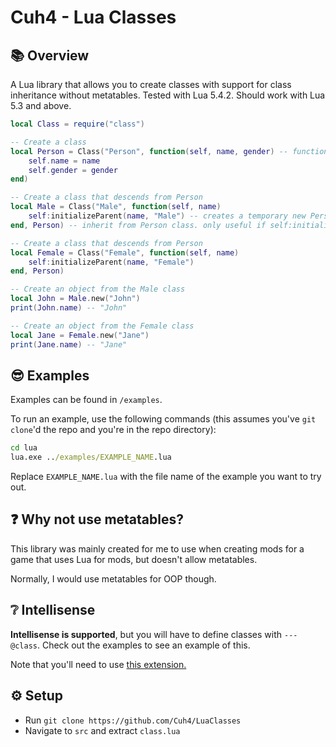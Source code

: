 # Cuh4 - Lua Classes

## 📚 Overview
A Lua library that allows you to create classes with support for class inheritance without metatables. Tested with Lua 5.4.2. Should work with Lua 5.3 and above.

```lua
local Class = require("class")

-- Create a class
local Person = Class("Person", function(self, name, gender) -- function is called instantly. used to run logic and create attributes, etc
    self.name = name
    self.gender = gender
end)

-- Create a class that descends from Person
local Male = Class("Male", function(self, name)
    self:initializeParent(name, "Male") -- creates a temporary new Person object, gathers all the attributes created via its init function, and places it into this class
end, Person) -- inherit from Person class. only useful if self:initializeParent() is called

-- Create a class that descends from Person
local Female = Class("Female", function(self, name)
    self:initializeParent(name, "Female")
end, Person)

-- Create an object from the Male class
local John = Male.new("John")
print(John.name) -- "John"

-- Create an object from the Female class
local Jane = Female.new("Jane")
print(Jane.name) -- "Jane"
```

## 😎 Examples
Examples can be found in `/examples`.

To run an example, use the following commands (this assumes you've `git clone`'d the repo and you're in the repo directory):
```bat
cd lua
lua.exe ../examples/EXAMPLE_NAME.lua
```
Replace `EXAMPLE_NAME.lua` with the file name of the example you want to try out.

## ❓ Why not use metatables?
This library was mainly created for me to use when creating mods for a game that uses Lua for mods, but doesn't allow metatables.

Normally, I would use metatables for OOP though.

## ❔ Intellisense
**Intellisense is supported**, but you will have to define classes with `---@class`. Check out the examples to see an example of this.

Note that you'll need to use [this extension.](https://luals.github.io)

## ⚙️ Setup
- Run `git clone https://github.com/Cuh4/LuaClasses`
- Navigate to `src` and extract `class.lua`